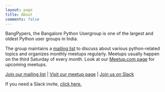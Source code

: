 ```yaml
---
layout: page
title: About
comments: false
---
```


<p>
BangPypers, the Bangalore Python Usergroup is one of the largest and oldest Python user groups in India.
</p>

<p>
The group maintains a <a target="_blank" rel="noopener noreferrer" href="http://mail.python.org/mailman/listinfo/bangpypers">mailing list</a> to discuss about various python-related topics and organizes monthly meetups regularly. Meetups usually happen on the third Saturday of every month. Look at our <a target="_blank" rel="noopener noreferrer" href="http://www.meetup.com/BangPypers/">Meetup.com page</a> for upcoming meetups.
</p>
<p>
<a target="_blank" rel="noopener noreferrer" href="http://mail.python.org/mailman/listinfo/bangpypers">Join our mailing list</a> | <a target="_blank" rel="noopener noreferrer" href="http://www.meetup.com/BangPypers/">Visit our meetup page</a> | <a target="_blank" rel="noopener noreferrer" href="http://www.bangpypers.slack.com/">Join us on Slack</a>
</p>
<p>
If you need a Slack invite, <a target="_blank" rel="noopener noreferrer" href="http://bit.ly/join_bangpypers_slack">click here.</a>
</p>